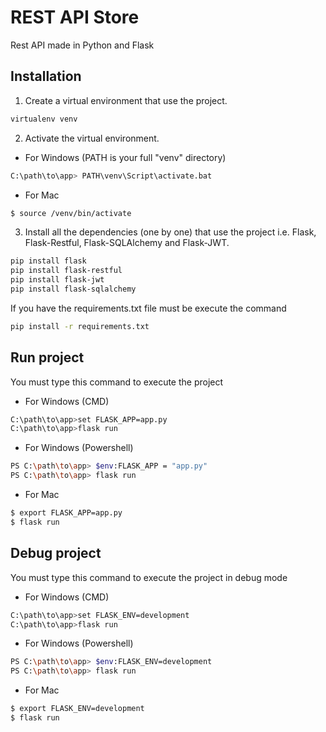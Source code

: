 # REST API Store

Rest API made in Python and Flask

## Installation

1. Create a virtual environment that use the project.

```bash
virtualenv venv
```

2. Activate the virtual environment.

* For Windows (PATH is your full "venv" directory)

```bash
C:\path\to\app> PATH\venv\Script\activate.bat
```

* For Mac
```bash
$ source /venv/bin/activate
```

3. Install all the dependencies (one by one) that use the project i.e. Flask, Flask-Restful, Flask-SQLAlchemy and Flask-JWT.

```bash
pip install flask
pip install flask-restful
pip install flask-jwt
pip install flask-sqlalchemy
```

If you have the requirements.txt file must be execute the command

```bash
pip install -r requirements.txt
```

## Run project

You must type this command to execute the project

* For Windows (CMD)
```bash
C:\path\to\app>set FLASK_APP=app.py
C:\path\to\app>flask run
```

* For Windows (Powershell)
```bash
PS C:\path\to\app> $env:FLASK_APP = "app.py"
PS C:\path\to\app> flask run
```

* For Mac
```bash
$ export FLASK_APP=app.py
$ flask run
```

## Debug project

You must type this command to execute the project in debug mode

* For Windows (CMD)
```bash
C:\path\to\app>set FLASK_ENV=development
C:\path\to\app>flask run
```

* For Windows (Powershell)
```bash
PS C:\path\to\app> $env:FLASK_ENV=development
PS C:\path\to\app> flask run
```

* For Mac
```bash
$ export FLASK_ENV=development
$ flask run
```